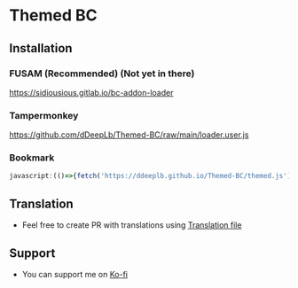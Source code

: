 # Themed BC
## Installation
### FUSAM (Recommended) (Not yet in there)
https://sidiousious.gitlab.io/bc-addon-loader
### Tampermonkey
https://github.com/dDeepLb/Themed-BC/raw/main/loader.user.js
### Bookmark
``` javascript
javascript:(()=>{fetch('https://ddeeplb.github.io/Themed-BC/themed.js').then(r=>r.text()).then(r=>eval(r));})();
```
## Translation
* Feel free to create PR with translations using [Translation file](./src/Translation.ts)
## Support
* You can support me on [Ko-fi](https://ko-fi.com/monikka_bc)
